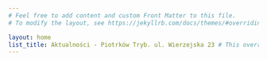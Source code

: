 ```yaml
---
# Feel free to add content and custom Front Matter to this file.
# To modify the layout, see https://jekyllrb.com/docs/themes/#overriding-theme-defaults

layout: home
list_title: Aktualności - Piotrków Tryb. ul. Wierzejska 23 # This overrides what is set in the home.html
---
```


